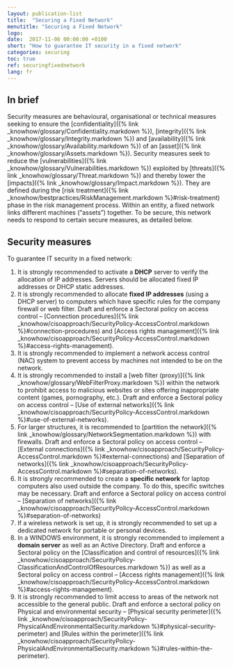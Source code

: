 ```yaml
---
layout: publication-list
title:  "Securing a Fixed Network"
menutitle: "Securing a Fixed Network"
logo:
date:  2017-11-06 00:00:00 +0100
short: "How to guarantee IT security in a fixed network"
categories: securing
toc: true
ref: securingfixednetwork
lang: fr
---
```

## In brief
Security measures are behavioural, organisational or technical measures seeking to ensure the [confidentiality]({% link _knowhow/glossary/Confidentiality.markdown %}), [integrity]({% link _knowhow/glossary/Integrity.markdown %}) and [availability]({% link _knowhow/glossary/Availability.markdown %}) of an [asset]({% link _knowhow/glossary/Assets.markdown %}). Security measures seek to reduce the [vulnerabilities]({% link _knowhow/glossary/Vulnerabilities.markdown %}) exploited by [threats]({% link _knowhow/glossary/Threat.markdown %}) and thereby lower the [impacts]({% link _knowhow/glossary/Impact.markdown %}). They are defined during the [risk treatment]({% link _knowhow/bestpractices/RiskManagement.markdown %}#risk-treatment) phase in the risk management process. Within an entity, a fixed network links different machines (“assets”) together. To be secure, this network needs to respond to certain secure measures, as detailed below.

## Security measures
To guarantee IT security in a fixed network:

1. It is strongly recommended to activate a **DHCP** server to verify the allocation of IP addresses. Servers should be allocated fixed IP addresses or DHCP static addresses.
2. It is strongly recommended to allocate **fixed IP addresses** (using a DHCP server) to computers which have specific rules for the company firewall or web filter. Draft and enforce a Sectoral policy on access control – [Connection procedures]({% link _knowhow/cisoapproach/SecurityPolicy-AccessControl.markdown %}#connection-procedures) and [Access rights management]({% link _knowhow/cisoapproach/SecurityPolicy-AccessControl.markdown %}#access-rights-management).
3. It is strongly recommended to implement a network access control (NAC) system  to prevent access by machines not intended to be on the network.
4. It is strongly recommended to install a [web filter (proxy)]({% link _knowhow/glossary/WebFilterProxy.markdown %}) within the network to prohibit access to malicious websites or sites offering inappropriate content (games, pornography, etc.). Draft and enforce a Sectoral policy on access control – [Use of external networks]({% link _knowhow/cisoapproach/SecurityPolicy-AccessControl.markdown %}#use-of-external-networks).
5. For larger structures, it is recommended to [partition the network]({% link _knowhow/glossary/NetworkSegmentation.markdown %}) with firewalls. Draft and enforce a Sectoral policy on access control – [External connections]({% link _knowhow/cisoapproach/SecurityPolicy-AccessControl.markdown %}#external-connections) and [Separation of networks]({% link _knowhow/cisoapproach/SecurityPolicy-AccessControl.markdown %}#separation-of-networks).
6. It is strongly recommended to create a **specific network** for laptop computers also used outside the company. To do this, specific switches may be necessary. Draft and enforce a Sectoral policy on access control – [Separation of networks]({% link _knowhow/cisoapproach/SecurityPolicy-AccessControl.markdown %}#separation-of-networks)
7. If a wireless network is set up, it is strongly recommended to set up a dedicated network for portable or personal devices.
8. In a WINDOWS environment, it is strongly recommended to implement a **domain server**  as well as an Active Directory. Draft and enforce a Sectoral policy on the [Classification and control of resources]({% link _knowhow/cisoapproach/SecurityPolicy-ClassificationAndControlOfResources.markdown %}) as well as a Sectoral policy on access control – [Access rights management]({% link _knowhow/cisoapproach/SecurityPolicy-AccessControl.markdown %}#access-rights-management).
9. It is strongly recommended to limit access to areas of the network not accessible to the general public. Draft and enforce a sectoral policy on Physical and environmental security – [Physical security perimeter]({% link _knowhow/cisoapproach/SecurityPolicy-PhysicalAndEnvironmentalSecurity.markdown %}#physical-security-perimeter) and [Rules within the perimeter]({% link _knowhow/cisoapproach/SecurityPolicy-PhysicalAndEnvironmentalSecurity.markdown %}#rules-within-the-perimeter).
